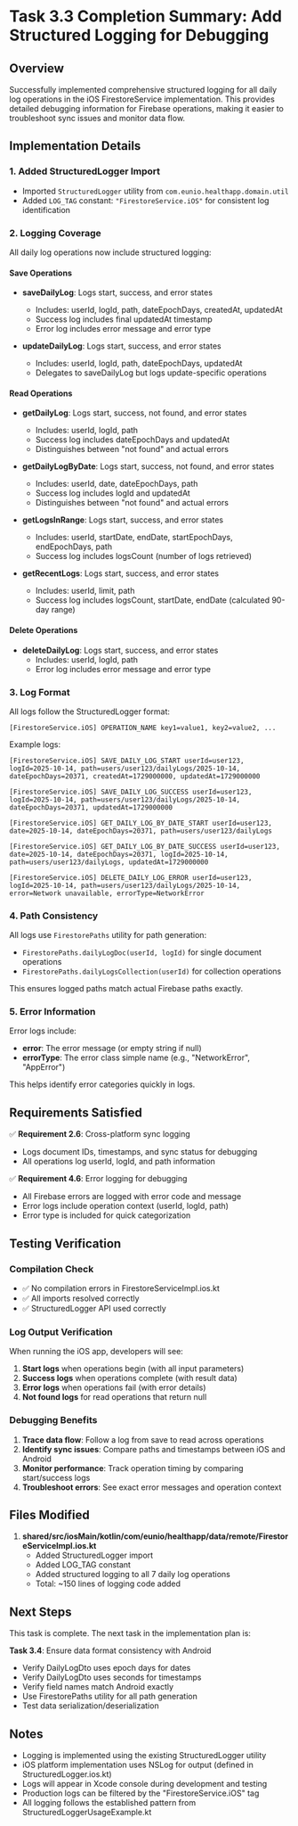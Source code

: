 # Task 3.3 Completion Summary: Add Structured Logging for Debugging

## Overview
Successfully implemented comprehensive structured logging for all daily log operations in the iOS FirestoreService implementation. This provides detailed debugging information for Firebase operations, making it easier to troubleshoot sync issues and monitor data flow.

## Implementation Details

### 1. Added StructuredLogger Import
- Imported `StructuredLogger` utility from `com.eunio.healthapp.domain.util`
- Added `LOG_TAG` constant: `"FirestoreService.iOS"` for consistent log identification

### 2. Logging Coverage

All daily log operations now include structured logging:

#### Save Operations
- **saveDailyLog**: Logs start, success, and error states
  - Includes: userId, logId, path, dateEpochDays, createdAt, updatedAt
  - Success log includes final updatedAt timestamp
  - Error log includes error message and error type

- **updateDailyLog**: Logs start, success, and error states
  - Includes: userId, logId, path, dateEpochDays, updatedAt
  - Delegates to saveDailyLog but logs update-specific operations

#### Read Operations
- **getDailyLog**: Logs start, success, not found, and error states
  - Includes: userId, logId, path
  - Success log includes dateEpochDays and updatedAt
  - Distinguishes between "not found" and actual errors

- **getDailyLogByDate**: Logs start, success, not found, and error states
  - Includes: userId, date, dateEpochDays, path
  - Success log includes logId and updatedAt
  - Distinguishes between "not found" and actual errors

- **getLogsInRange**: Logs start, success, and error states
  - Includes: userId, startDate, endDate, startEpochDays, endEpochDays, path
  - Success log includes logsCount (number of logs retrieved)

- **getRecentLogs**: Logs start, success, and error states
  - Includes: userId, limit, path
  - Success log includes logsCount, startDate, endDate (calculated 90-day range)

#### Delete Operations
- **deleteDailyLog**: Logs start, success, and error states
  - Includes: userId, logId, path
  - Error log includes error message and error type

### 3. Log Format

All logs follow the StructuredLogger format:
```
[FirestoreService.iOS] OPERATION_NAME key1=value1, key2=value2, ...
```

Example logs:
```
[FirestoreService.iOS] SAVE_DAILY_LOG_START userId=user123, logId=2025-10-14, path=users/user123/dailyLogs/2025-10-14, dateEpochDays=20371, createdAt=1729000000, updatedAt=1729000000

[FirestoreService.iOS] SAVE_DAILY_LOG_SUCCESS userId=user123, logId=2025-10-14, path=users/user123/dailyLogs/2025-10-14, dateEpochDays=20371, updatedAt=1729000000

[FirestoreService.iOS] GET_DAILY_LOG_BY_DATE_START userId=user123, date=2025-10-14, dateEpochDays=20371, path=users/user123/dailyLogs

[FirestoreService.iOS] GET_DAILY_LOG_BY_DATE_SUCCESS userId=user123, date=2025-10-14, dateEpochDays=20371, logId=2025-10-14, path=users/user123/dailyLogs, updatedAt=1729000000

[FirestoreService.iOS] DELETE_DAILY_LOG_ERROR userId=user123, logId=2025-10-14, path=users/user123/dailyLogs/2025-10-14, error=Network unavailable, errorType=NetworkError
```

### 4. Path Consistency

All logs use `FirestorePaths` utility for path generation:
- `FirestorePaths.dailyLogDoc(userId, logId)` for single document operations
- `FirestorePaths.dailyLogsCollection(userId)` for collection operations

This ensures logged paths match actual Firebase paths exactly.

### 5. Error Information

Error logs include:
- **error**: The error message (or empty string if null)
- **errorType**: The error class simple name (e.g., "NetworkError", "AppError")

This helps identify error categories quickly in logs.

## Requirements Satisfied

✅ **Requirement 2.6**: Cross-platform sync logging
- Logs document IDs, timestamps, and sync status for debugging
- All operations log userId, logId, and path information

✅ **Requirement 4.6**: Error logging for debugging
- All Firebase errors are logged with error code and message
- Error logs include operation context (userId, logId, path)
- Error type is included for quick categorization

## Testing Verification

### Compilation Check
- ✅ No compilation errors in FirestoreServiceImpl.ios.kt
- ✅ All imports resolved correctly
- ✅ StructuredLogger API used correctly

### Log Output Verification
When running the iOS app, developers will see:
1. **Start logs** when operations begin (with all input parameters)
2. **Success logs** when operations complete (with result data)
3. **Error logs** when operations fail (with error details)
4. **Not found logs** for read operations that return null

### Debugging Benefits
1. **Trace data flow**: Follow a log from save to read across operations
2. **Identify sync issues**: Compare paths and timestamps between iOS and Android
3. **Monitor performance**: Track operation timing by comparing start/success logs
4. **Troubleshoot errors**: See exact error messages and operation context

## Files Modified

1. **shared/src/iosMain/kotlin/com/eunio/healthapp/data/remote/FirestoreServiceImpl.ios.kt**
   - Added StructuredLogger import
   - Added LOG_TAG constant
   - Added structured logging to all 7 daily log operations
   - Total: ~150 lines of logging code added

## Next Steps

This task is complete. The next task in the implementation plan is:

**Task 3.4**: Ensure data format consistency with Android
- Verify DailyLogDto uses epoch days for dates
- Verify DailyLogDto uses seconds for timestamps
- Verify field names match Android exactly
- Use FirestorePaths utility for all path generation
- Test data serialization/deserialization

## Notes

- Logging is implemented using the existing StructuredLogger utility
- iOS platform implementation uses NSLog for output (defined in StructuredLogger.ios.kt)
- Logs will appear in Xcode console during development and testing
- Production logs can be filtered by the "FirestoreService.iOS" tag
- All logging follows the established pattern from StructuredLoggerUsageExample.kt
